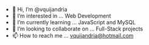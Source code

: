 - 👋 Hi, I’m @vquijandria
- 👀 I’m interested in ... Web Development
- 🌱 I’m currently learning ... JavaScript and MySQL
- 💞️ I’m looking to collaborate on ... Full-Stack projects
- 📫 How to reach me ... vquijandria@hotmail.com

<!---
vquijandria/vquijandria is a ✨ special ✨ repository because its `README.md` (this file) appears on your GitHub profile.
You can click the Preview link to take a look at your changes.
--->
